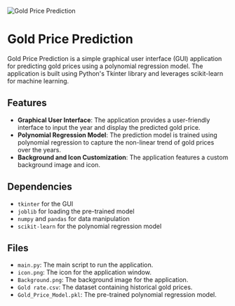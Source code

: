 
![Gold Price Prediction](https://github.com/C-Logesh-Perumal-29/Gold_Price_Prediction/assets/125385633/4d01a2ac-3c69-4116-a31e-a99f3391a6d0)

# Gold Price Prediction
Gold Price Prediction is a simple graphical user interface (GUI) application for predicting gold prices using a polynomial regression model. The application is built using Python's Tkinter library and leverages scikit-learn for machine learning.

## Features

- **Graphical User Interface**: The application provides a user-friendly interface to input the year and display the predicted gold price.
- **Polynomial Regression Model**: The prediction model is trained using polynomial regression to capture the non-linear trend of gold prices over the years.
- **Background and Icon Customization**: The application features a custom background image and icon.

## Dependencies

- `tkinter` for the GUI
- `joblib` for loading the pre-trained model
- `numpy` and `pandas` for data manipulation
- `scikit-learn` for the polynomial regression model

## Files

- `main.py`: The main script to run the application.
- `icon.png`: The icon for the application window.
- `Background.png`: The background image for the application.
- `Gold rate.csv`: The dataset containing historical gold prices.
- `Gold_Price_Model.pkl`: The pre-trained polynomial regression model.
